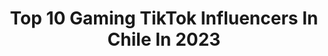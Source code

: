 ---
title: Top 10 Gaming TikTok Influencers In Chile In 2023
description: >-
  Find top gaming TikTok influencers in Chile in 2023. Most popular hashtags: #fyp #parati #viral #foryou.
platform: TikTok
hits: 12
text_top: Analyze the top-rated TikTok profiles on inBeat.
text_bottom: Our search engine holds 12 TikTok influencers like this in Chile for you to collaborate.
profiles:
  - username: "series_detuinfancia"
    fullname: >-
      series de tu infancia
    bio: >-
      Gracias por todo su apoyo! aqui hay series de tu infancia ya seas otaku o no
    location: "Chile"
    followers: 34700
    engagement: 1704
    commentsToLikes: 0.030879
    id: ckcpby1kkfdo10j23w1apd6s9
    verified: false
    hashtags: "#random, #series, #detuinfancia, #disneyxd"
  - username: "sofistica.s"
    fullname: >-
      Sofistica
    bio: >-
      Instagrams: @benkra.uwu @sofistica.s
    location: "Chile"
    followers: 36600
    engagement: 1780
    commentsToLikes: 0.015327
    id: ckbq56hgfrju70j23kaf3ahh9
    verified: false
    hashtags: "#foryou, #comedia, #tiktokchile, #couple"
  - username: "edgezit0"
    fullname: >-
      Edgezit0
    bio: >-
      Quizas vuevla¿ Sigueme en insta ☝🏻 ¿40k?💥
    location: "Chile"
    followers: 32000
    engagement: 2117
    commentsToLikes: 0.075497
    id: ckb9ab8rkva2t0j23vk50lujr
    verified: false
    hashtags: "#parati, #viral, #humor, #foryoupage"
  - username: "karenmacarena48"
    fullname: >-
      Karen Macarena
    bio: >-
      
    location: "Chile"
    followers: 4082
    engagement: 4245
    commentsToLikes: 0.031751
    id: ckcpsf8cwmo930j23stwu8daz
    verified: false
    hashtags: "#tens, #te, #teamo, #quien"
  - username: "idk.maxximo2"
    fullname: >-
      its.said
    bio: >-
      
    location: "Chile"
    followers: 3450
    engagement: 2871
    commentsToLikes: 0.066617
    id: ckbbumm37i14n0j232htv8qyt
    verified: false
    hashtags: "#foryoupage, #parati, #fyp, #graciastrabajadoresdetiktokporponermeenparati"
  - username: "sxfi_ortega"
    fullname: >-
      Sofii
    bio: >-
      Sofii She/Her/Ella 🇨🇱🏳️‍🌈💚💜 15
    location: "Chile"
    followers: 25200
    engagement: 1629
    commentsToLikes: 0.037806
    id: ckc7th8n3xvif0j23o5a4616z
    verified: false
    hashtags: "#anime, #lgbt, #trend, #xyzbca"
  - username: "aquitapark23"
    fullname: >-
      Cristobal 🗿✨
    bio: >-
      🍫👄🍫
    location: "Chile"
    followers: 56300
    engagement: 1625
    commentsToLikes: 0.039813
    id: ck9gpc5xz4hb00j78syhqefvl
    verified: false
    hashtags: "#4y, #fyp, #viralthis, #foryou"
  - username: "cisca_115211"
    fullname: >-
      👑🌷~CISCA_115211~🌷👑
    bio: >-
      Soy una fan de privé y me gusta mucho hacer tik tok y sigan me en ista🌷🌷🌷
    location: "Chile"
    followers: 13700
    engagement: 1917
    commentsToLikes: 0.027886
    id: ckbewv7ivgoge0j23v7vu2aq7
    verified: false
    hashtags: "#baile, #pov, #ops, #amor"
  - username: "xinfinitae"
    fullname: >-
      花生
    bio: >-
      ✨she/her✨ Subo videos de vez en cuando
    location: "Chile"
    followers: 6741
    engagement: 1485
    commentsToLikes: 0.031075
    id: ckbas5gxliqne0j23ko5oaq3q
    verified: false
    hashtags: "#anime, #parati, #fyp, #foryou"
  - username: "sagmdfbb"
    fullname: >-
      nosoyyo
    bio: >-
      Me pasan puras weas, sígueme en insta po tqm
    location: "Chile"
    followers: 15300
    engagement: 1159
    commentsToLikes: 0.021350
    id: ckc1qr8spv0ur0j23zam24fdn
    verified: false
    hashtags: "#storytime, #viral, #xyzbca, #chile"
---